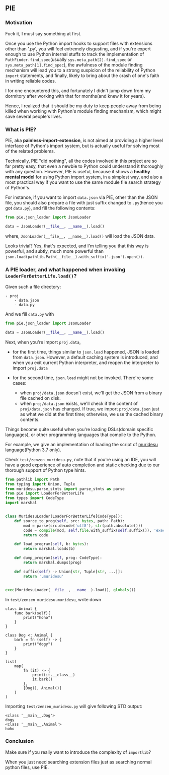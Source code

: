 ## PIE

### Motivation

Fuck it, I must say something at first.

Once you use the Python import hooks to support files with extensions other than '.py',
you will feel extremely disgusting, and if you're expert enough to use Python internal stuffs
to track the implementation of `PathFinder.find_spec`(usually `sys.meta_path[2].find_spec` or  `sys.meta_path[1].find_spec`),
the awfulness of the module finding mechanism will lead you to a strong suspicion of the reliability of Python `import` statements,
and finally, likely to bring about the crash of one's faith in writing reliable codes.

I for one encountered this, and fortunately I didn't jump down from my dormitory after working with that for months(and knew it for years).

Hence, I realized that it should be my duty to keep people away from being killed when working with Python's module finding mechanism,
which might save several people's lives.


### What is PIE?

PIE, aka **painless-import-extension**, is not aimed at providing a higher level interface of Python's
import system, but is actually useful for solving most of the related problems.

Technically, PIE "did nothing", all the codes involved in this project are so far pretty easy,
that even a newbie to Python could understand it thoroughly with any question. However,
PIE is useful, because it shows a **healthy mental model** for using Python import system,
in a simplest way, and also a most practical way if you want to use the same module file search strategy of Python's.

For instance, if you want to import `data.json` via PIE, other than the JSON file,
you should also prepare a file with just suffix changed to `.py`(hence you got `data.py`), and
fill the following contents:

```python
from pie.json_loader import JsonLoader

data = JsonLoader(__file__, __name__).load()
```

where, `JsonLoader(__file__, __name__).load()` will load the JSON data.

Looks trivial? Yes, that's expected, and I'm telling you that this way is powerful,
and subtly, much more powerful than `json.load(pathlib.Path(__file__).with_suffix('.json').open())`.

### A PIE loader, and what happened when invoking `LoaderForBetterLife.load()`?

Given such a file directory:

```
- proj
    - data.json
    - data.py
```

And we fill `data.py` with 

```python
from pie.json_loader import JsonLoader

data = JsonLoader(__file__, __name__).load()
```

Next, when you're import `proj.data`,

- for the first time,
  things similar to `json.load` happened, JSON is loaded from `data.json`.
  However, a default caching system is introduced, and when you exit
  current Python interpreter, and reopen the interpreter to import
  `proj.data`

- for the second time, `json.load` might not be invoked.
    There're some cases:
    - when `proj/data.json` doesn't exist, we'll get the JSON
      from a binary file cached on disk.
    - when `proj/data.json` exists, we'll check if the content
      of `proj/data.json` has changed. If true, we import `proj/data.json`
      just as what we did at the first time; otherwise, we use the cached
      binary contents.

Things become quite useful when you're loading DSLs(domain specific languages),
or other programming languages that compile to the Python.

For example, we give an implementation of loading the script of [muridesu](https://github.com/LanguageAsGarbage/muridesu-lang) language(Python 3.7 only).

Check `test/zenzen_muridesu.py`, note that if you're using an IDE,
you will have a good experience of auto completion and static checking
due to our thorough support of Python type hints.

```python
from pathlib import Path
from typing import Union, Tuple
from muridesu.parse_stmts import parse_stmts as parse
from pie import LoaderForBetterLife
from types import CodeType
import marshal


class MuridesuLoader(LoaderForBetterLife[CodeType]):
    def source_to_prog(self, src: bytes, path: Path):
        mod = parse(src.decode('utf8'), str(path.absolute()))
        code = compile(mod, self.file.with_suffix(self.suffix()), 'exec')
        return code

    def load_program(self, b: bytes):
        return marshal.loads(b)

    def dump_program(self, prog: CodeType):
        return marshal.dumps(prog)

    def suffix(self) -> Union[str, Tuple[str, ...]]:
        return '.muridesu'


exec(MuridesuLoader(__file__, __name__).load(), globals())
```

In `test/zenzen_muridesu.muridesu`, write down
```
class Animal {
    func bark(self){
        print("hoho")
    }
}

class Dog <: Animal {
    bark = fn (self) -> {
        print("dogy")
    }
}

list(
    map(
        fn (it) -> {
            print(it.__class__)
            it.bark()
        },
        [Dog(), Animal()]
    )
)
```

Importing `test/zenzen_muridesu.py` will give following STD output:

```
<class '__main__.Dog'>
dogy
<class '__main__.Animal'>
hoho
```

### Conclusion

Make sure if you really want to introduce the complexity of `importlib`?

When you just need searching extension files just as searching normal python files,
use PIE.
